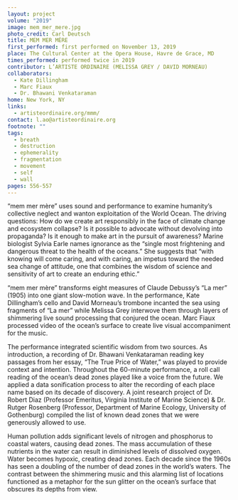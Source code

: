 ```yaml
---
layout: project
volume: "2019"
image: mem_mer_mere.jpg
photo_credit: Carl Deutsch
title: MEM MER MÈRE
first_performed: first performed on November 13, 2019
place: The Cultural Center at the Opera House, Havre de Grace, MD
times_performed: performed twice in 2019
contributor: L’ARTISTE ORDINAIRE (MELISSA GREY / DAVID MORNEAU)
collaborators:
  - Kate Dillingham
  - Marc Fiaux
  - Dr. Bhawani Venkataraman
home: New York, NY
links:
  - artisteordinaire.org/mmm/
contact: l.ao@artisteordinaire.org
footnote: ""
tags:
  - breath
  - destruction
  - ephemerality
  - fragmentation
  - movement
  - self
  - wall
pages: 556-557
---
```


“mem mer mère” uses sound and performance to examine humanity’s collective neglect and wanton exploitation of the World Ocean. The driving questions: How do we create art responsibly in the face of climate change and ecosystem collapse? Is it possible to advocate without devolving into propaganda? Is it enough to make art in the pursuit of awareness? Marine biologist Sylvia Earle names ignorance as the “single most frightening and dangerous threat to the health of the oceans.” She suggests that “with knowing will come caring, and with caring, an impetus toward the needed sea change of attitude, one that combines the wisdom of science and sensitivity of art to create an enduring ethic.”

“mem mer mère” transforms eight measures of Claude Debussy’s “La mer” (1905) into one giant slow-motion wave. In the performance, Kate Dillingham’s cello and David Morneau’s trombone incanted the sea using fragments of “La mer” while Melissa Grey interwove them through layers of shimmering live sound processing that conjured the ocean. Marc Fiaux processed video of the ocean’s surface to create live visual accompaniment for the music.

The performance integrated scientific wisdom from two sources. As introduction, a recording of Dr. Bhawani Venkataraman reading key passages from her essay, “The True Price of Water,” was played to provide context and intention. Throughout the 60-minute performance, a roll call reading of the ocean’s dead zones played like a voice from the future. We applied a data sonification process to alter the recording of each place name based on its decade of discovery. A joint research project of Dr. Robert Diaz (Professor Emeritus, Virginia Institute of Marine Science) & Dr. Rutger Rosenberg (Professor, Department of Marine Ecology, University of Gothenburg) compiled the list of known dead zones that we were generously allowed to use.

Human pollution adds significant levels of nitrogen and phosphorus to coastal waters, causing dead zones. The mass accumulation of these nutrients in the water can result in diminished levels of dissolved oxygen. Water becomes hypoxic, creating dead zones. Each decade since the 1960s has seen a doubling of the number of dead zones in the world’s waters. The contrast between the shimmering music and this alarming list of locations functioned as a metaphor for the sun glitter on the ocean’s surface that obscures its depths from view.
